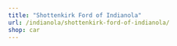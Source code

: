 ```yaml
---
title: "Shottenkirk Ford of Indianola"
url: /indianola/shottenkirk-ford-of-indianola/
shop: car
---
```

